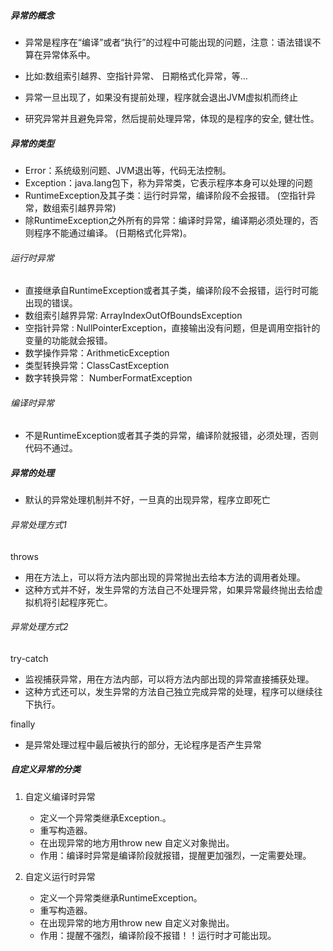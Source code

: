 ##### 异常的概念

* 异常是程序在“编译”或者“执行”的过程中可能出现的问题，注意：语法错误不算在异常体系中。
*  比如:数组索引越界、空指针异常、 日期格式化异常，等…

* 异常一旦出现了，如果没有提前处理，程序就会退出JVM虚拟机而终止
* 研究异常并且避免异常，然后提前处理异常，体现的是程序的安全, 健壮性。

##### 异常的类型

* Error：系统级别问题、JVM退出等，代码无法控制。
* Exception：java.lang包下，称为异常类，它表示程序本身可以处理的问题
* RuntimeException及其子类：运行时异常，编译阶段不会报错。 (空指针异常，数组索引越界异常) 
* 除RuntimeException之外所有的异常：编译时异常，编译期必须处理的，否则程序不能通过编译。 (日期格式化异常)。 

###### 运行时异常

* 直接继承自RuntimeException或者其子类，编译阶段不会报错，运行时可能出现的错误。
*  数组索引越界异常: ArrayIndexOutOfBoundsException
* 空指针异常 : NullPointerException，直接输出没有问题，但是调用空指针的变量的功能就会报错。
* 数学操作异常：ArithmeticException
* 类型转换异常：ClassCastException
* 数字转换异常： NumberFormatException

###### 编译时异常

* 不是RuntimeException或者其子类的异常，编译阶就报错，必须处理，否则代码不通过。

##### 异常的处理

* 默认的异常处理机制并不好，一旦真的出现异常，程序立即死亡

###### 异常处理方式1

throws

* 用在方法上，可以将方法内部出现的异常抛出去给本方法的调用者处理。
* 这种方式并不好，发生异常的方法自己不处理异常，如果异常最终抛出去给虚拟机将引起程序死亡。

######  异常处理方式2

try-catch

* 监视捕获异常，用在方法内部，可以将方法内部出现的异常直接捕获处理。
* 这种方式还可以，发生异常的方法自己独立完成异常的处理，程序可以继续往下执行。

finally

* 是异常处理过程中最后被执行的部分，无论程序是否产生异常

##### 自定义异常的分类

1. 自定义编译时异常
   * 定义一个异常类继承Exception.。
   * 重写构造器。
   *  在出现异常的地方用throw new 自定义对象抛出。
   * 作用：编译时异常是编译阶段就报错，提醒更加强烈，一定需要处理。

2. 自定义运行时异常
   * 定义一个异常类继承RuntimeException。
   * 重写构造器。
   * 在出现异常的地方用throw new 自定义对象抛出。
   * 作用：提醒不强烈，编译阶段不报错！！运行时才可能出现。